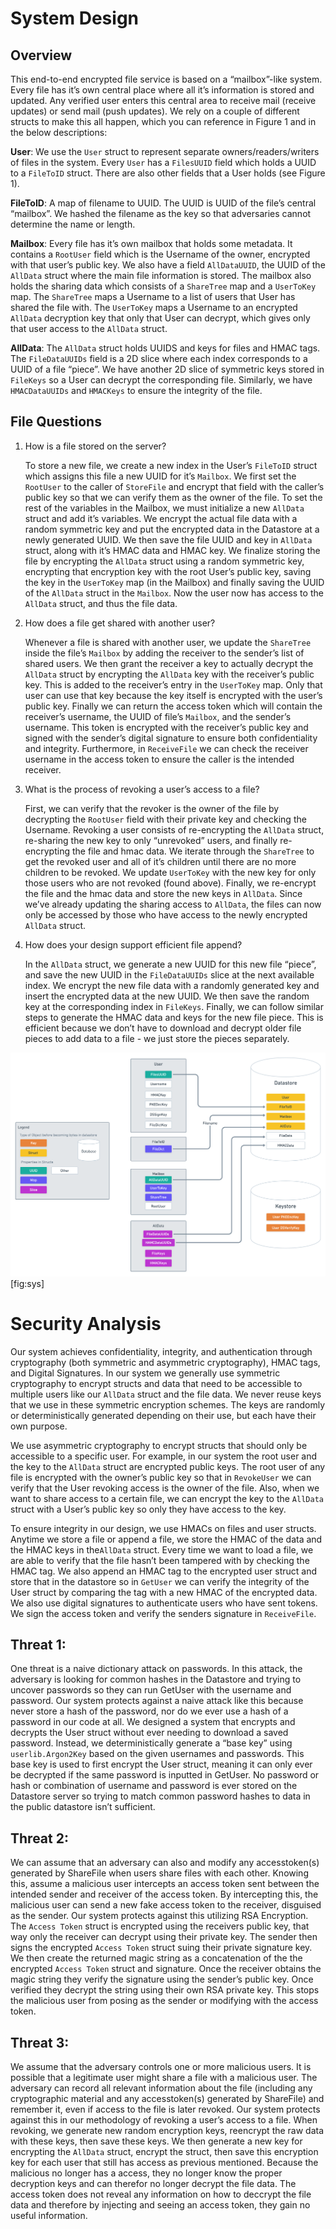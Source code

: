 System Design
=============

Overview
--------

This end-to-end encrypted file service is based on a “mailbox”-like system. Every file has it’s own central place where all it’s information is stored and updated. Any verified user enters this central area to receive mail (receive updates) or send mail (push updates). We rely on a couple of different structs to make this all happen, which you can reference in Figure 1 and in the below descriptions:

**User**: We use the `User` struct to represent separate owners/readers/writers of files in the system. Every `User` has a `FilesUUID` field which holds a UUID to a `FileToID` struct. There are also other fields that a User holds (see Figure 1).

**FileToID**: A map of filename to UUID. The UUID is UUID of the file’s central “mailbox”. We hashed the filename as the key so that adversaries cannot determine the name or length.

**Mailbox**: Every file has it’s own mailbox that holds some metadata. It contains a `RootUser` field which is the Username of the owner, encrypted with that user’s public key. We also have a field `AllDataUUID`, the UUID of the `AllData` struct where the main file information is stored. The mailbox also holds the sharing data which consists of a `ShareTree` map and a `UserToKey` map. The `ShareTree` maps a Username to a list of users that User has shared the file with. The `UserToKey` maps a Username to an encrypted `AllData` decryption key that only that User can decrypt, which gives only that user access to the `AllData` struct.

**AllData**: The `AllData` struct holds UUIDS and keys for files and HMAC tags. The `FileDataUUIDs` field is a 2D slice where each index corresponds to a UUID of a file “piece”. We have another 2D slice of symmetric keys stored in `FileKeys` so a User can decrypt the corresponding file. Similarly, we have `HMACDataUUIDs` and `HMACKeys` to ensure the integrity of the file.

File Questions
--------------

1.  How is a file stored on the server?

    To store a new file, we create a new index in the User’s `FileToID` struct which assigns this file a new UUID for it’s `Mailbox`. We first set the `RootUser` to the caller of `StoreFile` and encrypt that field with the caller’s public key so that we can verify them as the owner of the file. To set the rest of the variables in the Mailbox, we must initialize a new `AllData` struct and add it’s variables. We encrypt the actual file data with a random symmetric key and put the encrypted data in the Datastore at a newly generated UUID. We then save the file UUID and key in `AllData` struct, along with it’s HMAC data and HMAC key. We finalize storing the file by encrypting the `AllData` struct using a random symmetric key, encrypting that encryption key with the root User’s public key, saving the key in the `UserToKey` map (in the Mailbox) and finally saving the UUID of the `AllData` struct in the `Mailbox`. Now the user now has access to the `AllData` struct, and thus the file data.

2.  How does a file get shared with another user?

    Whenever a file is shared with another user, we update the `ShareTree` inside the file’s `Mailbox` by adding the receiver to the sender’s list of shared users. We then grant the receiver a key to actually decrypt the `AllData` struct by encrypting the `AllData` key with the receiver’s public key. This is added to the receiver’s entry in the `UserToKey` map. Only that user can use that key because the key itself is encrypted with the user’s public key. Finally we can return the access token which will contain the receiver’s username, the UUID of file’s `Mailbox`, and the sender’s username. This token is encrypted with the receiver’s public key and signed with the sender’s digital signature to ensure both confidentiality and integrity. Furthermore, in `ReceiveFile` we can check the receiver username in the access token to ensure the caller is the intended receiver.

3.  What is the process of revoking a user’s access to a file?

    First, we can verify that the revoker is the owner of the file by decrypting the `RootUser` field with their private key and checking the Username. Revoking a user consists of re-encrypting the `AllData` struct, re-sharing the new key to only “unrevoked” users, and finally re-encrypting the file and hmac data. We iterate through the `ShareTree` to get the revoked user and all of it’s children until there are no more children to be revoked. We update `UserToKey` with the new key for only those users who are not revoked (found above). Finally, we re-encrypt the file and the hmac data and store the new keys in `AllData`. Since we’ve already updating the sharing access to `AllData`, the files can now only be accessed by those who have access to the newly encrypted `AllData` struct.

4.  How does your design support efficient file append?

    In the `AllData` struct, we generate a new UUID for this new file “piece”, and save the new UUID in the `FileDataUUIDs` slice at the next available index. We encrypt the new file data with a randomly generated key and insert the encrypted data at the new UUID. We then save the random key at the corresponding index in `FileKeys`. Finally, we can follow similar steps to generate the HMAC data and keys for the new file piece. This is efficient because we don’t have to download and decrypt older file pieces to add data to a file - we just store the pieces separately.

![image](sys_design.png) [fig:sys]

Security Analysis
=================

Our system achieves confidentiality, integrity, and authentication through cryptography (both symmetric and asymmetric cryptography), HMAC tags, and Digital Signatures. In our system we generally use symmetric cryptography to encrypt structs and data that need to be accessible to multiple users like our `AllData` struct and the file data. We never reuse keys that we use in these symmetric encryption schemes. The keys are randomly or deterministically generated depending on their use, but each have their own purpose.

We use asymmetric cryptography to encrypt structs that should only be accessible to a specific user. For example, in our system the root user and the key to the `AllData` struct are encrypted public keys. The root user of any file is encrypted with the owner’s public key so that in `RevokeUser` we can verify that the User revoking access is the owner of the file. Also, when we want to share access to a certain file, we can encrypt the key to the `AllData` struct with a User’s public key so only they have access to the key.

To ensure integrity in our design, we use HMACs on files and user structs. Anytime we store a file or append a file, we store the HMAC of the data and the HMAC keys in the`AllData` struct. Every time we want to load a file, we are able to verify that the file hasn’t been tampered with by checking the HMAC tag. We also append an HMAC tag to the encrypted user struct and store that in the datastore so in `GetUser` we can verify the integrity of the User struct by comparing the tag with a new HMAC of the encrypted data. We also use digital signatures to authenticate users who have sent tokens. We sign the access token and verify the senders signature in `ReceiveFile`.

Threat 1: 
----------

One threat is a naive dictionary attack on passwords. In this attack, the adversary is looking for common hashes in the Datastore and trying to uncover passwords so they can run GetUser with the username and password. Our system protects against a naive attack like this because never store a hash of the password, nor do we ever use a hash of a password in our code at all. We designed a system that encrypts and decrypts the User struct without ever needing to download a saved password. Instead, we deterministically generate a “base key” using `userlib.Argon2Key` based on the given usernames and passwords. This base key is used to first encrypt the User struct, meaning it can only ever be decrypted if the same password is inputted in GetUser. No password or hash or combination of username and password is ever stored on the Datastore server so trying to match common password hashes to data in the public datastore isn’t sufficient.

Threat 2:
---------

We can assume that an adversary can also and modify any accesstoken(s) generated by ShareFile when users share files with each other. Knowing this, assume a malicious user intercepts an access token sent between the intended sender and receiver of the access token. By intercepting this, the malicious user can send a new fake access token to the receiver, disguised as the sender. Our system protects against this utilizing RSA Encryption. The `Access Token` struct is encrypted using the receivers public key, that way only the receiver can decrypt using their private key. The sender then signs the encrypted `Access Token` struct suing their private signature key. We then create the returned magic string as a concatenation of the the encrypted `Access Token` struct and signature. Once the receiver obtains the magic string they verify the signature using the sender’s public key. Once verified they decrypt the string using their own RSA private key. This stops the malicious user from posing as the sender or modifying with the access token.

Threat 3: 
----------

We assume that the adversary controls one or more malicious users. It is possible that a legitimate user might share a file with a malicious user. The adversary can record all relevant information about the file (including any cryptographic material and any accesstoken(s) generated by ShareFile) and remember it, even if access to the file is later revoked. Our system protects against this in our methodology of revoking a user’s access to a file. When revoking, we generate new random encryption keys, reencrypt the raw data with these keys, then save these keys. We then generate a new key for encrypting the `AllData` struct, encrypt the struct, then save this encryption key for each user that still has access as previous mentioned. Because the malicious no longer has a access, they no longer know the proper decryption keys and can therefor no longer decrypt the file data. The access token does not reveal any information on how to deccrypt the file data and therefore by injecting and seeing an access token, they gain no useful information.
